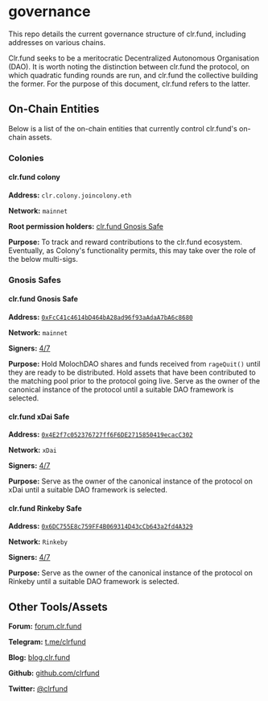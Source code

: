 # governance
This repo details the current governance structure of clr.fund, including addresses on various chains.

Clr.fund seeks to be a meritocratic Decentralized Autonomous Organisation (DAO). It is worth noting the distinction between clr.fund the protocol, on which quadratic funding rounds are run, and clr.fund the collective building the former. For the purpose of this document, clr.fund refers to the latter.

## On-Chain Entities

Below is a list of the on-chain entities that currently control clr.fund's on-chain assets.

### Colonies

#### clr.fund colony

**Address:** `clr.colony.joincolony.eth`

**Network:** `mainnet`

**Root permission holders:** [clr.fund Gnosis Safe](#clr.fund-gnosis-safe)

**Purpose:** To track and reward contributions to the clr.fund ecosystem. Eventually, as Colony's functionality permits, this may take over the role of the below multi-sigs.

### Gnosis Safes

#### clr.fund Gnosis Safe

**Address:** [`0xFcC41c4614bD464bA28ad96f93aAdaA7bA6c8680`](https://gnosis-safe.io/app/#/safes/0xFcC41c4614bD464bA28ad96f93aAdaA7bA6c8680/balances)

**Network:** `mainnet`

**Signers:** [4/7](https://gnosis-safe.io/app/#/safes/0xFcC41c4614bD464bA28ad96f93aAdaA7bA6c8680/settings)

**Purpose:** Hold MolochDAO shares and funds received from `rageQuit()` until they are ready to be distributed. Hold assets that have been contributed to the matching pool prior to the protocol going live. Serve as the owner of the canonical instance of the protocol until a suitable DAO framework is selected.

#### clr.fund xDai Safe

**Address:** [`0x4E2f7c052376727ff6F6DE2715850419ecacC302`](https://gnosis-safe.io/app/#/safes/0x4E2f7c052376727ff6F6DE2715850419ecacC302/balances)

**Network:** `xDai`

**Signers:** [4/7](https://gnosis-safe.io/app/#/safes/0x4E2f7c052376727ff6F6DE2715850419ecacC302/settings)

**Purpose:** Serve as the owner of the canonical instance of the protocol on xDai until a suitable DAO framework is selected.

#### clr.fund Rinkeby Safe

**Address:** [`0x6DC755E8c759FF4B069314D43cCb643a2fd4A329`](https://rinkeby.gnosis-safe.io/app/#/safes/0x6DC755E8c759FF4B069314D43cCb643a2fd4A329/balances)

**Network:** `Rinkeby`

**Signers:** [4/7](https://rinkeby.gnosis-safe.io/app/#/safes/0x6DC755E8c759FF4B069314D43cCb643a2fd4A329/settings)

**Purpose:**  Serve as the owner of the canonical instance of the protocol on Rinkeby until a suitable DAO framework is selected.

## Other Tools/Assets

**Forum:** [forum.clr.fund](https://forum.clr.fund)

**Telegram:** [t.me/clrfund](https://t.me/clrfund)

**Blog:** [blog.clr.fund](https://blog.clr.fund)

**Github:** [github.com/clrfund](https://github.com/clrfund)

**Twitter:** [@clrfund](https://twitter.com)
